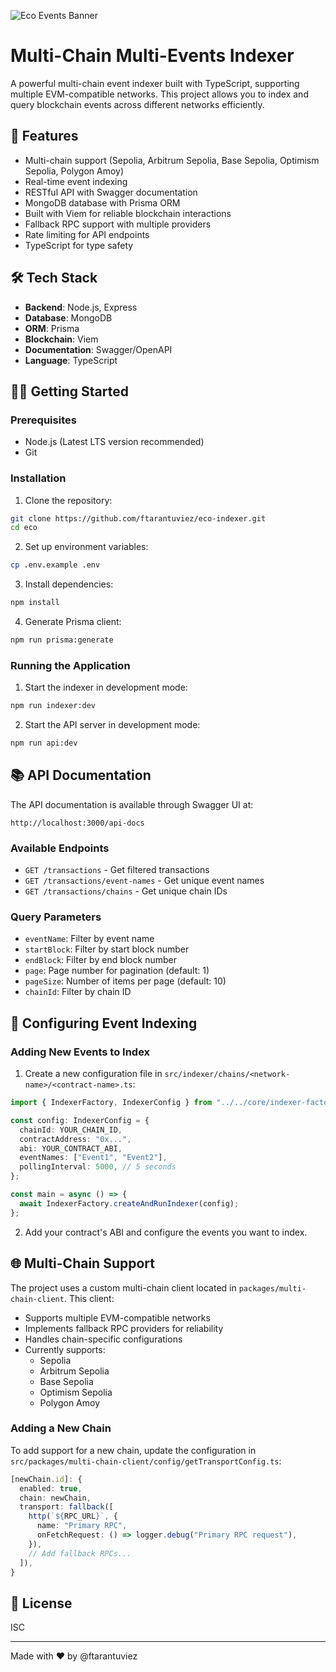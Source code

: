 ![Eco Events Banner](https://media.licdn.com/dms/image/v2/D4E3DAQFKgrVfObTQ_w/image-scale_191_1128/B4EZW0D3QqHMAg-/0/1742482668564/ecoproto_cover?e=1745204400&v=beta&t=Bk3hd1PO7tuunNo8k4fotPbf1ps5sxM9IZ-wpS37o0o)

# Multi-Chain Multi-Events Indexer

A powerful multi-chain event indexer built with TypeScript, supporting multiple EVM-compatible networks. This project allows you to index and query blockchain events across different networks efficiently.

## 🚀 Features

- Multi-chain support (Sepolia, Arbitrum Sepolia, Base Sepolia, Optimism Sepolia, Polygon Amoy)
- Real-time event indexing
- RESTful API with Swagger documentation
- MongoDB database with Prisma ORM
- Built with Viem for reliable blockchain interactions
- Fallback RPC support with multiple providers
- Rate limiting for API endpoints
- TypeScript for type safety

## 🛠 Tech Stack

- **Backend**: Node.js, Express
- **Database**: MongoDB
- **ORM**: Prisma
- **Blockchain**: Viem
- **Documentation**: Swagger/OpenAPI
- **Language**: TypeScript

## 🏃‍♂️ Getting Started

### Prerequisites

- Node.js (Latest LTS version recommended)
- Git

### Installation

1. Clone the repository:

```bash
git clone https://github.com/ftarantuviez/eco-indexer.git
cd eco
```

2. Set up environment variables:

```bash
cp .env.example .env
```

3. Install dependencies:

```bash
npm install
```

4. Generate Prisma client:

```bash
npm run prisma:generate
```

### Running the Application

1. Start the indexer in development mode:

```bash
npm run indexer:dev
```

2. Start the API server in development mode:

```bash
npm run api:dev
```

## 📚 API Documentation

The API documentation is available through Swagger UI at:

```
http://localhost:3000/api-docs
```

### Available Endpoints

- `GET /transactions` - Get filtered transactions
- `GET /transactions/event-names` - Get unique event names
- `GET /transactions/chains` - Get unique chain IDs

### Query Parameters

- `eventName`: Filter by event name
- `startBlock`: Filter by start block number
- `endBlock`: Filter by end block number
- `page`: Page number for pagination (default: 1)
- `pageSize`: Number of items per page (default: 10)
- `chainId`: Filter by chain ID

## 🔧 Configuring Event Indexing

### Adding New Events to Index

1. Create a new configuration file in `src/indexer/chains/<network-name>/<contract-name>.ts`:

```typescript
import { IndexerFactory, IndexerConfig } from "../../core/indexer-factory";

const config: IndexerConfig = {
  chainId: YOUR_CHAIN_ID,
  contractAddress: "0x...",
  abi: YOUR_CONTRACT_ABI,
  eventNames: ["Event1", "Event2"],
  pollingInterval: 5000, // 5 seconds
};

const main = async () => {
  await IndexerFactory.createAndRunIndexer(config);
};
```

2. Add your contract's ABI and configure the events you want to index.

## 🌐 Multi-Chain Support

The project uses a custom multi-chain client located in `packages/multi-chain-client`. This client:

- Supports multiple EVM-compatible networks
- Implements fallback RPC providers for reliability
- Handles chain-specific configurations
- Currently supports:
  - Sepolia
  - Arbitrum Sepolia
  - Base Sepolia
  - Optimism Sepolia
  - Polygon Amoy

### Adding a New Chain

To add support for a new chain, update the configuration in `src/packages/multi-chain-client/config/getTransportConfig.ts`:

```typescript
[newChain.id]: {
  enabled: true,
  chain: newChain,
  transport: fallback([
    http(`${RPC_URL}`, {
      name: "Primary RPC",
      onFetchRequest: () => logger.debug("Primary RPC request"),
    }),
    // Add fallback RPCs...
  ]),
}
```

## 📝 License

ISC

---

Made with ❤️ by @ftarantuviez
